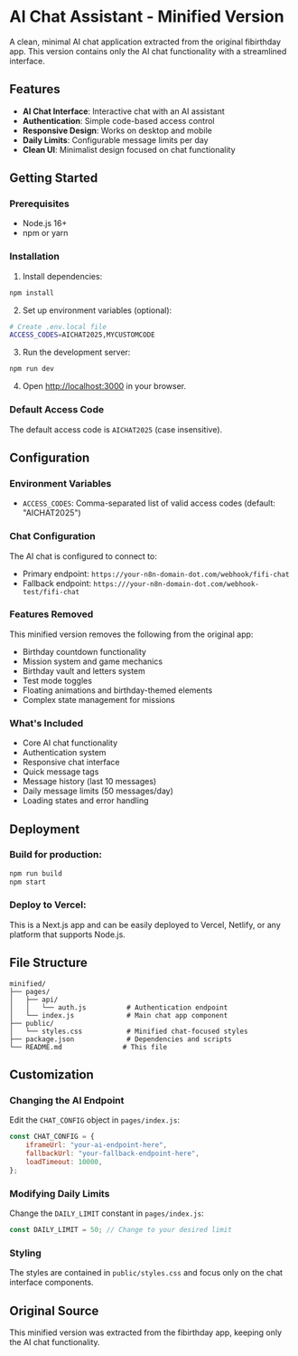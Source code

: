 # AI Chat Assistant - Minified Version

A clean, minimal AI chat application extracted from the original fibirthday app. This version contains only the AI chat functionality with a streamlined interface.

## Features

- **AI Chat Interface**: Interactive chat with an AI assistant
- **Authentication**: Simple code-based access control
- **Responsive Design**: Works on desktop and mobile
- **Daily Limits**: Configurable message limits per day
- **Clean UI**: Minimalist design focused on chat functionality

## Getting Started

### Prerequisites
- Node.js 16+ 
- npm or yarn

### Installation

1. Install dependencies:
```bash
npm install
```

2. Set up environment variables (optional):
```bash
# Create .env.local file
ACCESS_CODES=AICHAT2025,MYCUSTOMCODE
```

3. Run the development server:
```bash
npm run dev
```

4. Open [http://localhost:3000](http://localhost:3000) in your browser.

### Default Access Code
The default access code is `AICHAT2025` (case insensitive).

## Configuration

### Environment Variables
- `ACCESS_CODES`: Comma-separated list of valid access codes (default: "AICHAT2025")

### Chat Configuration
The AI chat is configured to connect to:
- Primary endpoint: `https://your-n8n-domain-dot.com/webhook/fifi-chat`
- Fallback endpoint: `https:///your-n8n-domain-dot.com/webhook-test/fifi-chat`

### Features Removed
This minified version removes the following from the original app:
- Birthday countdown functionality
- Mission system and game mechanics
- Birthday vault and letters system
- Test mode toggles
- Floating animations and birthday-themed elements
- Complex state management for missions

### What's Included
- Core AI chat functionality
- Authentication system
- Responsive chat interface
- Quick message tags
- Message history (last 10 messages)
- Daily message limits (50 messages/day)
- Loading states and error handling

## Deployment

### Build for production:
```bash
npm run build
npm start
```

### Deploy to Vercel:
This is a Next.js app and can be easily deployed to Vercel, Netlify, or any platform that supports Node.js.

## File Structure

```
minified/
├── pages/
│   ├── api/
│   │   └── auth.js          # Authentication endpoint
│   └── index.js             # Main chat app component
├── public/
│   └── styles.css           # Minified chat-focused styles
├── package.json             # Dependencies and scripts
└── README.md               # This file
```

## Customization

### Changing the AI Endpoint
Edit the `CHAT_CONFIG` object in `pages/index.js`:
```javascript
const CHAT_CONFIG = {
    iframeUrl: "your-ai-endpoint-here",
    fallbackUrl: "your-fallback-endpoint-here",
    loadTimeout: 10000,
};
```

### Modifying Daily Limits
Change the `DAILY_LIMIT` constant in `pages/index.js`:
```javascript
const DAILY_LIMIT = 50; // Change to your desired limit
```

### Styling
The styles are contained in `public/styles.css` and focus only on the chat interface components.

## Original Source
This minified version was extracted from the fibirthday app, keeping only the AI chat functionality.
